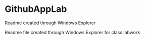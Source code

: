 # GithubAppLab
Readme created through Windows Explorer

Readme file created through Windows Explorer for class labwork